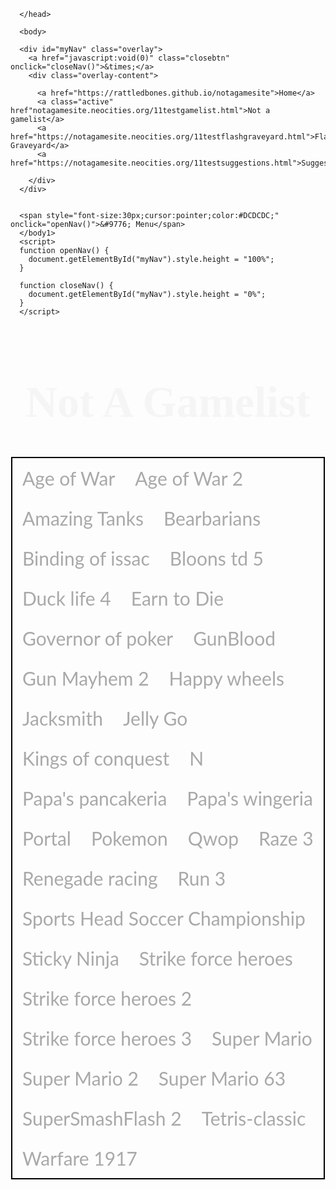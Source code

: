 <!DOCTYPE html>
<html>
<head>

<meta name="viewport" content="width=device-width, initial-scale=1">

<style>

div.fixed {
  position: fixed;
  bottom: -10px;
  right: 1600px;
  width: 300px;
  text color: #FFFFFF;
  
}

body {
  
  background-image: url('https://cutewallpaper.org/21/dark-blue-aesthetic-background/Blue-Aesthetic-Words-Wallpapers-Desktop-Wallpaper.jpg');
  background-repeat:repeat;
  background-attachment: fixed;
  background-size: 2000px 1000px ;
  font-family: 'Lato', sans-serif;
  border: 0px solid #000000;
}
body {
  font-family: 'Lato', sans-serif;
  border: 0px solid #000000;
}
h1 {
  display: block;
  color: #f5f5f5;
  text-align: center;
  text-decoration: none;
  font-size: 70px;
  font-family: "Lucida Handwritingg", "Brush Script MT", cursive;
}      
h2{
  display: block;
  color: #FFFFFF;
  text-align: center;
  padding: 10px 14px;
  text-decoration: none;
}      
p {
  display: block;
  color: #FFFFFF;
  text-align: center;
  padding: 0px 0px;
  text-decoration: none;
}      
p2 {
  display: block;
  color: #FFFFFF;
  text-align: center;
  padding: 20px 0px;
  text-decoration: none;
}      
p3{
  display: block;
  color: #FFFFFF;
  text-align: center;
  padding: 0px;
  text-decoration: none;
}      
p1{
  display: block;
  color: #FFFFFF;
  text-align: left;
  padding: 12px 8px;
  text-decoration: none;
}      
ul{ 
  margin: 1;
  padding: 0;
  overflow: hidden;
  border: 2px solid #000000;
  background-repeat: no-repeat;
  background-attachment: fixed;
  background-size: cover;
  color: #C0C0C0;
  font-size: 30px;
  
  <!--background-image: url('https://encrypted-tbn0.gstatic.com/images?q=tbn%3AANd9GcTY8fiBztbwVgDV0MAE-hHC2yWEmczC33_6fi9OrLeOnhGRLElz')-->
}
li {
  list-style-type: none;
  float: Left;
  color:white;
  
}
ul:hover{
    color: #000000;
    cursor: hand;
}

a {
  display: block;
  color: #A9A9A9;
  text-align: center;
  padding: 14px 16px;
  text-decoration: none;
}
b {
  display: block;
  color: white;
  text-align: left;
  padding: 14px 16px;
  text-decoration: none;
}

a:hover:not(.active) {
color: blue;
}

a.active {
  color: white;

}


  
      
      .overlay {
        height: 0%;
        width: 100%;
        position: fixed;
        z-index: 1;
        top: 0;
        left: 0;
        background-image: url('https://cutewallpaper.org/21/dark-gradient-backgrounds/black-wallpaper-hd-4k-background-gradient-dark-shine.jpg');
        background-repeat: no-repeat;
        background-attachment: fixed;
        background-size: cover;
        overflow-y: hidden;
        overflow-x:hidden;
        transition: 0.5s;
        opacity: .9;
        border: 1px solid #fffffff;
      }
      
      
      .overlay-content {
        position: relative;
        top: 25%;
        width: 100%;
        text-align: center;
        margin-top: 30px;
      }
      
      .overlay a {
        padding: 8px;
        text-decoration: none;
        font-size: 36px;
        color: #818181;
        display: block;
        transition: 0.3s;
      }
      
      .overlay a:hover, .overlay a:focus {
        color: #f1f1f1;
        cursor: pointer;
      }
      
      .overlay .closebtn {
        position: absolute;
        top: 20px;
        right: 45px;
        font-size: 60px;
      }
      
      @media screen and (max-height: 450px) {
        .overlay {overflow-y: auto;}
        .overlay a {font-size: 20px}
        .overlay .closebtn {
        font-size: 40px;
        top: 15px;
        right: 35px;
        }
      }
      </style>
      </head>
      
      <body>
      
      <div id="myNav" class="overlay">
        <a href="javascript:void(0)" class="closebtn" onclick="closeNav()">&times;</a>
        <div class="overlay-content">
          
          <a href="https://rattledbones.github.io/notagamesite">Home</a>
          <a class="active" href"notagamesite.neocities.org/11testgamelist.html">Not a gamelist</a>
          <a href="https://notagamesite.neocities.org/11testflashgraveyard.html">Flash Graveyard</a>
          <a href="https://notagamesite.neocities.org/11testsuggestions.html">Suggestions</a>
       
        </div>
      </div>
      
      
      <span style="font-size:30px;cursor:pointer;color:#DCDCDC;" onclick="openNav()">&#9776; Menu</span>
      </body1>
      <script>
      function openNav() {
        document.getElementById("myNav").style.height = "100%";
      }
      
      function closeNav() {
        document.getElementById("myNav").style.height = "0%";
      }
      </script>
         
      
  
<head>
<h1>Not A Gamelist</h1>


  
  <ul>
    <li> <a href="https://notagamesite.neocities.org/Age%20of%20War%20.html">Age of War </a></li>
    <li> <a href="https://notagamesite.neocities.org/Age%20of%20War%202.html">Age of War 2</a></li>
    <li> <a href="https://notagamesite.neocities.org/Amazing%20tanks.html">Amazing Tanks</a></li>
    <li> <a href="https://notagamesite.neocities.org/Bearbarians.html">Bearbarians</a></li>
    <li> <a href="https://notagamesite.neocities.org/binding%20of%20issac.html">Binding of issac</a></li>
    <li> <a href="https://notagamesite.neocities.org/Bloons%20TD5.html">Bloons td 5</a></li>
    <li> <a href="https://notagamesite.neocities.org/Duck%20life%204.html">Duck life 4 </a></li> 
    <li> <a href="https://notagamesite.neocities.org/Earn%20to%20Die.html">Earn to Die </a></li>   
    <li> <a href=" https://notagamesite.neocities.org/Governor%20of%20poker.html">Governor of poker </a></li> 
    <li> <a href=" https://notagamesite.neocities.org/Gunblood.html">GunBlood </a></li> 
    <li> <a href=" https://notagamesite.neocities.org/Gun%20Mayhem%202.html">Gun Mayhem 2  </a></li> 
    <li> <a href="https://notagamesite.neocities.org/Happy%20wheels.html">Happy wheels </a></li>
    <li> <a href="https://notagamesite.neocities.org/Jacksmith.html">Jacksmith </a></li>
    <li> <a href="https://notagamesite.neocities.org/Jelly%20Go.html">Jelly Go </a></li>
    <li> <a href="https://notagamesite.neocities.org/koc.html">Kings of conquest</a></li>
    <li> <a href=" https://notagamesite.neocities.org/N.html">N</a></li>
    <li> <a href="https://notagamesite.neocities.org/Papa's%20Pancakeria.html">Papa's pancakeria</a></li>
    <li> <a href="https://notagamesite.neocities.org/Papa's%20wingeria.html">Papa's wingeria</a></li>
    <li> <a href="https://notagamesite.neocities.org/Portal.html">Portal</a></li>
    <li> <a href="https://notagamesite.neocities.org/pokemen.html">Pokemon </a></li>
    <li> <a href="https://notagamesite.neocities.org/Qwop.html">Qwop </a></li>
    <li> <a href="https://notagamesite.neocities.org/raze3.html">Raze 3</a></li>  
    <li> <a href="https://notagamesite.neocities.org/Renegade%20racing.html">Renegade racing </a></li>  
    <li> <a href="https://notagamesite.neocities.org/RUN.html">Run 3</a></li>
    <li> <a href="https://notagamesite.neocities.org/Sports%20head%20soccer%20championship.html">Sports Head Soccer Championship</a></li>
    <li> <a href="https://notagamesite.neocities.org/Sticky%20Ninja.html">Sticky Ninja</a></li>
    <li> <a href="https://notagamesite.neocities.org/Strikeforce%20heroes%20.html">Strike force heroes</a></li>
    <li> <a href="https://notagamesite.neocities.org/Strikeforce%20heroes%202.html">Strike force heroes 2</a></li>
    <li> <a href="https://notagamesite.neocities.org/Strikeforce%20heroes%203.html">Strike force heroes 3</a></li>
    <li> <a href="https://notagamesite.neocities.org/Super%20Mario.html">Super Mario</a></li>
    <li> <a href="https://notagamesite.neocities.org/Super%20Mario%202.html">Super Mario 2</a></li>
    <li> <a href="https://notagamesite.neocities.org/Super%20Mario%2063.html">Super Mario 63</a></li>
    <li> <a href="https://notagamesite.neocities.org/super%20smash%20flash%202.html">SuperSmashFlash 2 </a></li>
    <li> <a href="https://notagamesite.neocities.org/tetnis.html">Tetris-classic </a></li>  
    <li> <a href="https://notagamesite.neocities.org/warfare%201917.html">Warfare 1917</a></li>
</ul>
    
</head>
   
   
